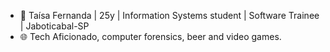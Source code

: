 - 🌈 Taísa Fernanda | 25y | Information Systems student | Software Trainee | Jaboticabal-SP
- 🌐 Tech Aficionado, computer forensics, beer and video games.  


<!---
TaisaFernanda/TaisaFernanda is a ✨ special ✨ repository because its `README.md` (this file) appears on your GitHub profile.
You can click the Preview link to take a look at your changes.
--->
